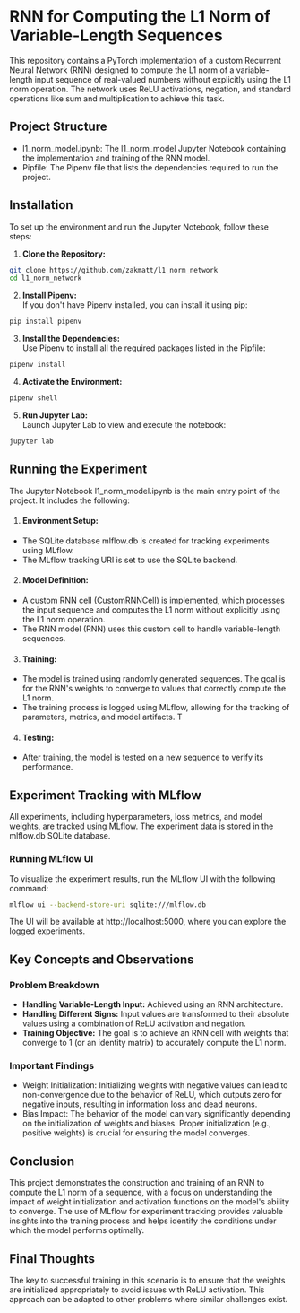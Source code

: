 # RNN for Computing the L1 Norm of Variable-Length Sequences
This repository contains a PyTorch implementation of a custom Recurrent Neural Network (RNN) designed to compute the L1 norm of a variable-length input sequence of real-valued numbers without explicitly using the L1 norm operation. The network uses ReLU activations, negation, and standard operations like sum and multiplication to achieve this task.

## Project Structure
- l1_norm_model.ipynb: The l1_norm_model Jupyter Notebook containing the implementation and training of the RNN model.
- Pipfile: The Pipenv file that lists the dependencies required to run the project.

## Installation
To set up the environment and run the Jupyter Notebook, follow these steps:

1. **Clone the Repository:**
```bash
git clone https://github.com/zakmatt/l1_norm_network
cd l1_norm_network
```

2. **Install Pipenv:**  
If you don't have Pipenv installed, you can install it using pip:
```bash
pip install pipenv
```

3. **Install the Dependencies:**  
Use Pipenv to install all the required packages listed in the Pipfile:
```bash
pipenv install
```

4. **Activate the Environment:**  
```bash
pipenv shell
```

5. **Run Jupyter Lab:**  
Launch Jupyter Lab to view and execute the notebook:
```bash
jupyter lab
```

## Running the Experiment
The Jupyter Notebook l1_norm_model.ipynb is the main entry point of the project. It includes the following:

1. #### Environment Setup:

- The SQLite database mlflow.db is created for tracking experiments using MLflow.
- The MLflow tracking URI is set to use the SQLite backend.

2. #### Model Definition:

- A custom RNN cell (CustomRNNCell) is implemented, which processes the input sequence and computes the L1 norm without explicitly using the L1 norm operation.
- The RNN model (RNN) uses this custom cell to handle variable-length sequences.

3. #### Training:

- The model is trained using randomly generated sequences. The goal is for the RNN's weights to converge to values that correctly compute the L1 norm.
- The training process is logged using MLflow, allowing for the tracking of parameters, metrics, and model artifacts.
T
4. #### Testing:

- After training, the model is tested on a new sequence to verify its performance.

## Experiment Tracking with MLflow
All experiments, including hyperparameters, loss metrics, and model weights, are tracked using MLflow. The experiment data is stored in the mlflow.db SQLite database.

### Running MLflow UI
To visualize the experiment results, run the MLflow UI with the following command:

```bash
mlflow ui --backend-store-uri sqlite:///mlflow.db
```
The UI will be available at http://localhost:5000, where you can explore the logged experiments.

## Key Concepts and Observations

### Problem Breakdown
- **Handling Variable-Length Input:** Achieved using an RNN architecture.
- **Handling Different Signs:** Input values are transformed to their absolute values using a combination of ReLU activation and negation.
- **Training Objective:** The goal is to achieve an RNN cell with weights that converge to 1 (or an identity matrix) to accurately compute the L1 norm.

### Important Findings
- Weight Initialization: Initializing weights with negative values can lead to non-convergence due to the behavior of ReLU, which outputs zero for negative inputs, resulting in information loss and dead neurons.
- Bias Impact: The behavior of the model can vary significantly depending on the initialization of weights and biases. Proper initialization (e.g., positive weights) is crucial for ensuring the model converges.

## Conclusion
This project demonstrates the construction and training of an RNN to compute the L1 norm of a sequence, with a focus on understanding the impact of weight initialization and activation functions on the model's ability to converge. The use of MLflow for experiment tracking provides valuable insights into the training process and helps identify the conditions under which the model performs optimally.

## Final Thoughts
The key to successful training in this scenario is to ensure that the weights are initialized appropriately to avoid issues with ReLU activation. This approach can be adapted to other problems where similar challenges exist.
